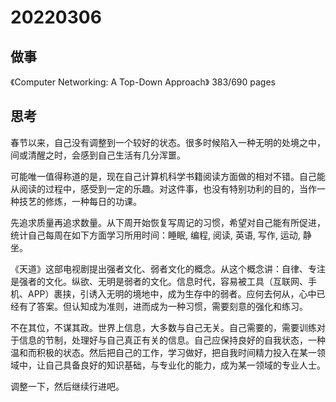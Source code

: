 # 20220306

## 做事

《Computer Networking: A Top-Down Approach》 383/690 pages

## 思考

春节以来，自己没有调整到一个较好的状态。很多时候陷入一种无明的处境之中，间或清醒之时，会感到自己生活有几分浑噩。

可能唯一值得称道的是，现在自己计算机科学书籍阅读方面做的相对不错。自己能从阅读的过程中，感受到一定的乐趣。对这件事，也没有特别功利的目的，当作一种技艺的修炼，一种每日的功课。

先追求质量再追求数量。从下周开始恢复写周记的习惯，希望对自己能有所促进，统计自己每周在如下方面学习所用时间：睡眠, 编程, 阅读, 英语, 写作, 运动, 静坐。

《天道》这部电视剧提出强者文化、弱者文化的概念。从这个概念讲：自律、专注是强者的文化。纵欲、无明是弱者的文化。信息时代，容易被工具（互联网、手机、APP）裹挟，引诱入无明的境地中，成为生存中的弱者。应何去何从，心中已经有了答案。但认知成为准则，进而成为一种习惯，需要刻意的强化和练习。

不在其位，不谋其政。世界上信息，大多数与自己无关。自己需要的，需要训练对于信息的节制，处理好与自己真正有关的信息。自己应保持良好的自我状态，一种温和而积极的状态。然后把自己的工作，学习做好，把自我时间精力投入在某一领域中，让自己具备良好的知识基础，与专业化的能力，成为某一领域的专业人士。

调整一下，然后继续行进吧。
